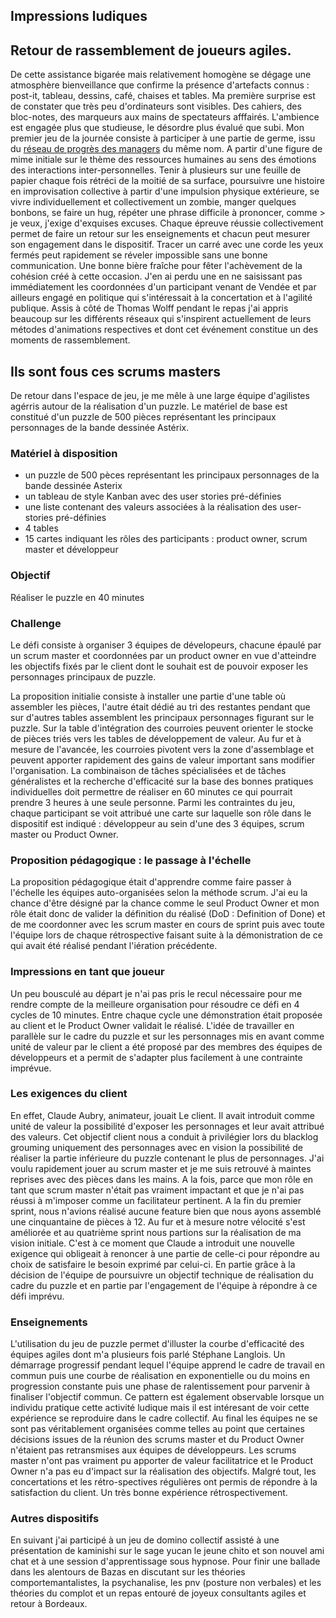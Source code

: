 ## Impressions ludiques

## Retour de rassemblement de joueurs agiles.
De cette assistance bigarée mais relativement homogène se dégage une atmosphère bienveillance que confirme la présence d'artefacts connus : post-it, tableau, dessins, café, chaises et tables. Ma première surprise est de constater que très peu d'ordinateurs sont visibles. Des cahiers, des bloc-notes, des marqueurs aux mains de spectateurs afffairés. L'ambience est engagée plus que studieuse, le désordre plus évalué que subi. 
Mon premier jeu de la journée consiste à participer à une partie de germe, issu du [réseau de progrès des managers](http://blog.germe.com/?tag=jeu) du même nom. A partir d'une figure de mime initiale sur le thème des ressources humaines au sens des émotions des interactions inter-personnelles.
Tenir à plusieurs sur une feuille de papier chaque fois rétréci de la moitié de sa surface, poursuivre une histoire en improvisation collective à partir d'une impulsion physique extérieure, se vivre individuellement et collectivement un zombie, manger quelques bonbons, se faire un hug, répéter une phrase difficile à prononcer, comme > je veux, j'exige d'exquises excuses.
Chaque épreuve réussie collectivement permet de faire un retour sur les enseignements et chacun peut mesurer son engagement dans le dispositif. Tracer un carré avec une corde les yeux fermés peut rapidement se réveler impossible sans une bonne communication. Une bonne bière fraîche pour fêter l'achèvement de la cohésion créé à cette occasion. J'en ai perdu une en ne saisissant pas immédiatement les coordonnées d'un participant venant de Vendée et par ailleurs engagé en politique qui
s'intéressait à la concertation et à l'agilité publique. 
Assis à côté de Thomas Wolff pendant le repas j'ai appris beaucoup sur les différents réseaux qui s'inspirent actuellement de leurs métodes d'animations respectives et dont cet événement constitue un des moments de rassemblement.
## Ils sont fous ces scrums masters
De retour dans l'espace de jeu, je me mêle à une large équipe d'agilistes agérris autour de la réalisation d'un puzzle. Le matériel de base est constitué d'un puzzle de 500 pièces représentant les principaux personnages de la bande dessinée Astérix. 
### Matériel à disposition
- un puzzle de 500 pèces représentant les principaux personnages de la bande dessinée Asterix
- un tableau de style Kanban avec des user stories pré-définies
- une liste contenant des valeurs associées à la réalisation des user-stories pré-définies
- 4 tables
- 15 cartes indiquant les rôles des participants : product owner, scrum master et développeur

### Objectif
Réaliser le puzzle en 40 minutes
### Challenge
Le défi consiste à organiser 3 équipes de dévelopeurs, chacune épaulé par un scrum master et coordonnées par un product owner en vue d'atteindre les objectifs fixés par le client dont le souhait est de pouvoir exposer les personnages principaux de puzzle.

La proposition initialie consiste à installer une partie d'une table où assembler les pièces, l'autre était dédié au tri des restantes pendant que sur d'autres tables assemblent les principaux personnages figurant sur le puzzle.
Sur la table d'intégration des courroies peuvent orienter le stocke de pièces triés vers les tables de développement de valeur. Au fur et à mesure de l'avancée, les courroies pivotent vers la zone d'assemblage et peuvent apporter rapidement des gains de valeur important sans modifier l'organisation.
La combinaison de tâches spécialisées et de tâches généralistes et la recherche d'efficacité sur la base des bonnes pratiques individuelles doit permettre de réaliser en 60 minutes ce qui pourrait prendre 3 heures à une seule personne.
Parmi les contraintes du jeu, chaque participant se voit attribué une carte sur laquelle son rôle dans le dispositif est indiqué : développeur au sein d'une des 3 équipes, scrum master ou Product Owner. 
### Proposition pédagogique : le passage à l'échelle
La proposition pédagogique était d'apprendre comme faire passer à l'échelle les équipes auto-organisées selon la méthode scrum. J'ai eu la chance d'être désigné par la chance comme le seul Product Owner et mon rôle était donc de valider la définition du réalisé (DoD : Definition of Done) et de me coordonner avec les scrum master en cours de sprint puis avec toute l'équipe lors de chaque rétrospective faisant suite à la démonistration de ce qui avait été réalisé pendant l'iération précédente.
### Impressions en tant que joueur
Un peu bousculé au départ je n'ai pas pris le recul nécessaire pour me rendre compte de la meilleure organisation pour résoudre ce défi en 4 cycles de 10 minutes. Entre chaque cycle une démonstration était proposée au client et le Product Owner validait le réalisé. L'idée de travailler en parallèle sur le cadre du puzzle et sur les personnages mis en avant comme unité de valeur par le client a été proposé par des membres des équipes de développeurs et a permit de s'adapter plus facilement à
une contrainte imprévue. 
### Les exigences du client
En effet, Claude Aubry, animateur, jouait Le client. Il avait introduit comme unité de valeur la possibilité d'exposer les personnages et leur avait attribué des valeurs. Cet objectif client nous a conduit à privilégier lors du blacklog grouming uniquement des personnages avec en vision la possibilité de réaliser la partie inférieure du puzzle contenant le plus de personnages. J'ai voulu rapidement jouer au scrum master et je me suis retrouvé à maintes reprises avec des pièces dans
les mains. A la fois, parce que mon rôle en tant que scrum master n'était pas vraiment impactant et que je n'ai pas réussi à m'imposer comme un facilitateur pertinent. A la fin du premier sprint, nous n'avions réalisé aucune feature bien que nous ayons assemblé une cinquantaine de pièces à 12. Au fur et à mesure notre vélocité s'est améliorée et au quatrième sprint nous partions sur la réalisation de ma vision initiale.
C'est à ce moment que Claude a introduit une nouvelle exigence qui obligeait à renoncer à une partie de celle-ci pour répondre au choix de satisfaire le besoin exprimé par celui-ci. En partie grâce à la décision de l'équipe de poursuivre un objectif technique de réalisation du cadre du puzzle et en partie par l'engagement de l'équipe à répondre à ce défi imprévu.
### Enseignements
L'utilisation du jeu de puzzle permet d'illuster la courbe d'efficacité des équipes agiles dont m'a plusieurs fois parlé Stéphane Langlois. Un démarrage progressif pendant lequel l'équipe apprend le cadre de travail en commun puis une courbe de réalisation en exponentielle ou du moins en progression constante puis une phase de ralentissement pour parvenir à finaliser l'objectif commun. Ce pattern est également observable lorsque un individu pratique cette activité ludique mais il est
intéresant de voir cette expérience se reproduire dans le cadre collectif. Au final les équipes ne se sont pas véritablement organisées comme telles au point que certaines décisions issues de la réunion des scrums master et du Product Owner n'étaient pas retransmises aux équipes de développeurs. Les scrums master n'ont pas vraiment pu apporter de valeur facilitatrice et le Product Owner n'a pas eu d'impact sur la réalisation des objectifs. Malgré tout, les concertations et les rétro-spectives
régulières ont permis de répondre à la satisfaction du client. Un très bonne expérience rétrospectivement. 
### Autres dispositifs
En suivant j'ai participé à un jeu de domino collectif assisté à une présentation de kaminishi sur le sage yucan le jeune chito et son nouvel ami chat et à une session d'apprentissage sous hypnose. Pour finir une ballade dans les alentours de Bazas en discutant sur les théories comportemantalistes, la psychanalise, les pnv (posture non verbales) et les théories du complot et un repas entouré de joyeux consultants agiles et retour à Bordeaux.
